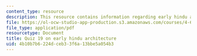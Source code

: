 ```yaml
---
content_type: resource
description: This resource contains information regarding early hindu architecture.
file: https://ol-ocw-studio-app-production.s3.amazonaws.com/courses/4-605-introduction-to-the-history-and-theory-of-architecture-spring-2012/4b10b7b6224dceb33f6a13bbe5a054b3_MIT4_605S12_quiz19.pdf
file_type: application/pdf
resourcetype: Document
title: Quiz 19 on early hindu architecture
uid: 4b10b7b6-224d-ceb3-3f6a-13bbe5a054b3
---
```

